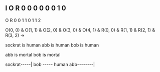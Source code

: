 I O R
0 0
0 0
0 0
1 0
-
O R
0 0
1 1
0 1
1 2




O(0, 0) & O(1, 1) & O(2, 0) & O(3, 0) & O(4, 1)
        & R(0, 0) & R(1, 1) & R(2, 1) & R(3, 2) -> 



sockrat is human
abb is human
bob is human

abb is mortal
bob is mortal



sockrat-----|
bob ----- human
abb--------|